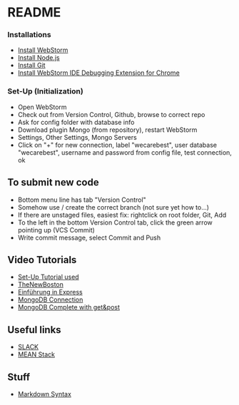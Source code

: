 # README #

### Installations ###
* [Install WebStorm](https://www.jetbrains.com/student/)
* [Install Node.js](https://nodejs.org/en/)
* [Install Git](https://git-scm.com/download/win)
* [Install WebStorm IDE Debugging Extension for Chrome](https://chrome.google.com/webstore/detail/jetbrains-ide-support/hmhgeddbohgjknpmjagkdomcpobmllji)

### Set-Up (Initialization) ###
* Open WebStorm
* Check out from Version Control, Github, browse to correct repo
* Ask for config folder with database info
* Download plugin Mongo (from repository), restart WebStorm
* Settings, Other Settings, Mongo Servers
* Click on "+" for new connection, label "wecarebest", user database "wecarebest", username and password from config file, test connection, ok

## To submit new code ##
* Bottom menu line has tab "Version Control"
* Somehow use / create the correct branch (not sure yet how to...)
* If there are unstaged files, easiest fix: rightclick on root folder, Git, Add
* To the left in the bottom Version Control tab, click the green arrow pointing up (VCS Commit)
* Write commit message, select Commit and Push

## Video Tutorials ##
* [Set-Up Tutorial used](https://www.youtube.com/watch?v=JnMvok0Yks8)
* [TheNewBoston](https://www.youtube.com/watch?v=-u-j7uqU7sI&list=PL6gx4Cwl9DGBMdkKFn3HasZnnAqVjzHn_)
* [Einführung in Express](https://www.youtube.com/watch?v=FqMIyTH9wSg&index=5&list=PLoYCgNOIyGAApoDfJHjmMgGNlYenKg5jO)
* [MongoDB Connection](https://www.youtube.com/watch?v=5e1NEdfs4is&list=PLoYCgNOIyGAApoDfJHjmMgGNlYenKg5jO&index=5#t=189.394242)
* [MongoDB Complete with get&post](https://www.youtube.com/watch?v=Do_Hsb_Hs3c)


## Useful links ##
* [SLACK](https://sebaprojekt.slack.com/messages/general/)
* [MEAN Stack](http://mean.io/#!/)

## Stuff ##
* [Markdown Syntax](https://bitbucket.org/tutorials/markdowndemo)
